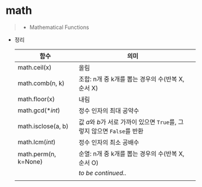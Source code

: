 # math

> - Mathematical Functions



- 정리

  | 함수                 | 의미                                                         |      |
  | -------------------- | ------------------------------------------------------------ | ---- |
  | math.ceil(x)         | 올림                                                         |      |
  | math.comb(n, k)      | 조합: n개 중 k개를 뽑는 경우의 수(반복 X, 순서 X)            |      |
  | math.floor(x)        | 내림                                                         |      |
  | math.gcd(**int*)     | 정수 인자의 최대 공약수                                      |      |
  | math.isclose(a, b)   | 값 *a*와 *b*가 서로 가까이 있으면 `True`를, 그렇지 않으면 `False`를 반환 |      |
  | math.lcm(*int*)      | 정수 인자의 최소 공배수                                      |      |
  | math.perm(n, k=None) | 순열: n개 중 k개를 뽑는 경우의 수(반복 X, 순서 O)            |      |
  |                      | *to be continued..*                                          |      |
  |                      |                                                              |      |

  
